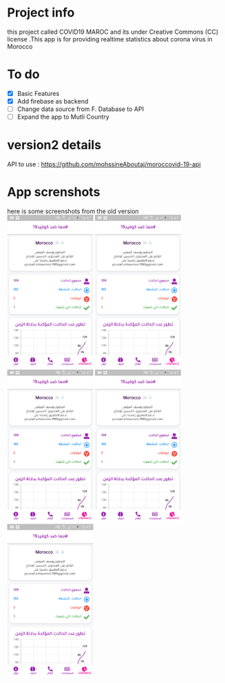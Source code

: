# Project info
this project called COVID19 MAROC and its under Creative Commons (CC) license
.This app is for providing realtime statistics about corona virus in Morocco
# To do
- [x] Basic Features<br>
- [x] Add firebase as backend<br>
- [ ] Change data source from F. Database to API <br>
- [ ] Expand the app to Mutli Country<br>
# version2 details 
API to use : https://github.com/mohssineAboutaj/moroccovid-19-api

# App screnshots
here is some screenshots from the old version<br>
<img src='screens/screen1.png' width='200px'>
<img src='screens/screen1.png' width='200px'>
<img src='screens/screen1.png' width='200px'>
<img src='screens/screen1.png' width='200px'>
<img src='screens/screen1.png' width='200px'>

